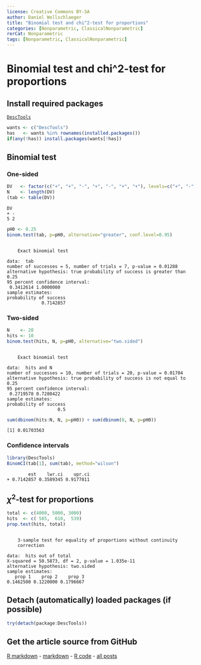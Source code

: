 ```yaml
---
license: Creative Commons BY-SA
author: Daniel Wollschlaeger
title: "Binomial test and chi^2-test for proportions"
categories: [Nonparametric, ClassicalNonparametric]
rerCat: Nonparametric
tags: [Nonparametric, ClassicalNonparametric]
---
```


Binomial test and chi^2-test for proportions
=========================

Install required packages
-------------------------

[`DescTools`](http://cran.r-project.org/package=DescTools)


```r
wants <- c("DescTools")
has   <- wants %in% rownames(installed.packages())
if(any(!has)) install.packages(wants[!has])
```

Binomial test
-------------------------
    
### One-sided


```r
DV   <- factor(c("+", "+", "-", "+", "-", "+", "+"), levels=c("+", "-"))
N    <- length(DV)
(tab <- table(DV))
```

```
DV
+ - 
5 2 
```

```r
pH0 <- 0.25
binom.test(tab, p=pH0, alternative="greater", conf.level=0.95)
```

```

	Exact binomial test

data:  tab
number of successes = 5, number of trials = 7, p-value = 0.01288
alternative hypothesis: true probability of success is greater than 0.25
95 percent confidence interval:
 0.3412614 1.0000000
sample estimates:
probability of success 
             0.7142857 
```

### Two-sided


```r
N    <- 20
hits <- 10
binom.test(hits, N, p=pH0, alternative="two.sided")
```

```

	Exact binomial test

data:  hits and N
number of successes = 10, number of trials = 20, p-value = 0.01704
alternative hypothesis: true probability of success is not equal to 0.25
95 percent confidence interval:
 0.2719578 0.7280422
sample estimates:
probability of success 
                   0.5 
```


```r
sum(dbinom(hits:N, N, p=pH0)) + sum(dbinom(0, N, p=pH0))
```

```
[1] 0.01703563
```

### Confidence intervals


```r
library(DescTools)
BinomCI(tab[1], sum(tab), method="wilson")
```

```
        est    lwr.ci    upr.ci
+ 0.7142857 0.3589345 0.9177811
```

$\chi^{2}$-test for proportions
-------------------------


```r
total <- c(4000, 5000, 3000)
hits  <- c( 585,  610,  539)
prop.test(hits, total)
```

```

	3-sample test for equality of proportions without continuity
	correction

data:  hits out of total
X-squared = 50.5873, df = 2, p-value = 1.035e-11
alternative hypothesis: two.sided
sample estimates:
   prop 1    prop 2    prop 3 
0.1462500 0.1220000 0.1796667 
```

Detach (automatically) loaded packages (if possible)
-------------------------


```r
try(detach(package:DescTools))
```

Get the article source from GitHub
----------------------------------------------

[R markdown](https://github.com/dwoll/RExRepos/raw/master/Rmd/npBinomial.Rmd) - [markdown](https://github.com/dwoll/RExRepos/raw/master/md/npBinomial.md) - [R code](https://github.com/dwoll/RExRepos/raw/master/R/npBinomial.R) - [all posts](https://github.com/dwoll/RExRepos/)
